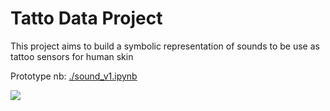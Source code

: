 # Tatto Data Project

This project aims to build a symbolic representation of sounds to be use as tattoo sensors for human skin

Prototype nb: <a href='./sound_v1.ipynb'>./sound_v1.ipynb</a>


<img src="./punti_01.png"></img>
